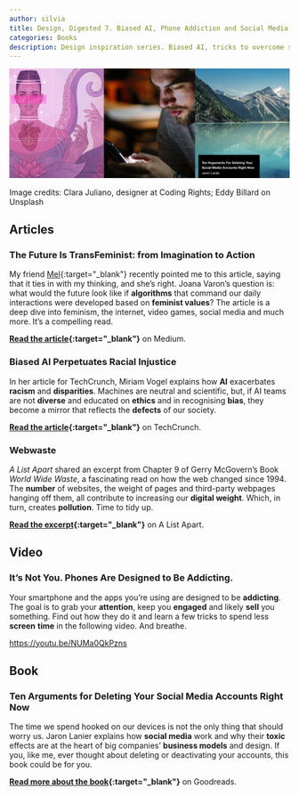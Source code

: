 ```yaml
---
author: silvia
title: Design, Digested 7. Biased AI, Phone Addiction and Social Media Manipulation
categories: Books
description: Design inspiration series. Biased AI, tricks to overcome smartphone addiction and ten arguments for deleting social media accounts.
---
```

![Design, Digested #7: biased AI, Phone Addiction and Social Media Manipulation](/assets/images/design-digested-7.jpg)

Image credits: Clara Juliano, designer at Coding Rights; Eddy Billard on Unsplash

## Articles

### The Future Is TransFeminist: from Imagination to Action

My friend [Mel](https://thebookfamilyrogerson.com/){:target="_blank"} recently pointed me to this article, saying that it ties in with my thinking, and she’s right. Joana Varon’s question is: what would the future look like if **algorithms** that command our daily interactions were developed based on **feminist values**? The article is a deep dive into feminism, the internet, video games, social media and much more. It’s a compelling read.

**[Read the article](https://deepdives.in/the-future-is-transfeminist-from-imagination-to-action-6365e097eb22){:target="_blank"}** on Medium.

### Biased AI Perpetuates Racial Injustice

In her article for TechCrunch, Miriam Vogel explains how **AI** exacerbates **racism** and **disparities**. Machines are neutral and scientific, but, if AI teams are not **diverse** and educated on **ethics** and in recognising **bias**, they become a mirror that reflects the **defects** of our society.

**[Read the article](https://techcrunch.com/2020/06/24/biased-ai-perpetuates-racial-injustice/){:target="_blank"}** on TechCrunch.

### Webwaste

_A List Apart_ shared an excerpt from Chapter 9 of Gerry McGovern’s Book _World Wide Waste_, a fascinating read on how the web changed since 1994. The **number** of websites, the weight of pages and third-party webpages hanging off them, all contribute to increasing our **digital weight**. Which, in turn, creates **pollution**. Time to tidy up.

**[Read the excerpt](https://alistapart.com/article/webwaste/){:target="_blank"}** on A List Apart.

## Video

### It’s Not You. Phones Are Designed to Be Addicting.

Your smartphone and the apps you’re using are designed to be **addicting**. The goal is to grab your **attention**, keep you **engaged** and likely **sell** you something. Find out how they do it and learn a few tricks to spend less **screen** **time** in the following video. And breathe.

https://youtu.be/NUMa0QkPzns

## Book

### Ten Arguments for Deleting Your Social Media Accounts Right Now

The time we spend hooked on our devices is not the only thing that should worry us. Jaron Lanier explains how **social media** work and why their **toxic** effects are at the heart of big companies’ **business models** and design. If you, like me, ever thought about deleting or deactivating your accounts, this book could be for you.

**[Read more about the book](https://www.goodreads.com/book/show/37830765-ten-arguments-for-deleting-your-social-media-accounts-right-now){:target="_blank"}** on Goodreads.
